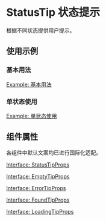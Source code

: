 # StatusTip 状态提示

根据不同状态提供用户提示。

## 使用示例

### 基本用法

[Example: 基本用法](./_example/StatusTipExample.jsx)

### 单状态使用

[Example: 单状态使用](./_example/TipExample.jsx)

## 组件属性

各组件中默认文案均已进行国际化适配。

[Interface: StatusTipProps](./StatusTip.tsx)

[Interface: EmptyTipProps](./EmptyTip.tsx)

[Interface: ErrorTipProps](./ErrorTip.tsx)

[Interface: FoundTipProps](./FoundTip.tsx)

[Interface: LoadingTipProps](./LoadingTip.tsx)
